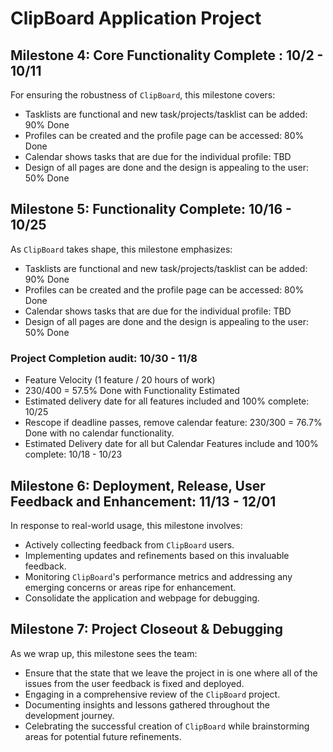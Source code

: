 # ClipBoard Application Project
## Milestone 4: Core Functionality Complete : 10/2 - 10/11

For ensuring the robustness of `ClipBoard`, this milestone covers: 
- Tasklists are functional and new task/projects/tasklist can be added: 90% Done 
- Profiles can be created and the profile page can be accessed: 80% Done
- Calendar shows tasks that are due for the individual profile: TBD
- Design of all pages are done and the design is appealing to the user: 50% Done

## Milestone 5: Functionality Complete: 10/16 - 10/25

As `ClipBoard` takes shape, this milestone emphasizes:
- Tasklists are functional and new task/projects/tasklist can be added: 90% Done
- Profiles can be created and the profile page can be accessed: 80% Done
- Calendar shows tasks that are due for the individual profile: TBD
- Design of all pages are done and the design is appealing to the user: 50% Done

### Project Completion audit: 10/30 - 11/8
- Feature Velocity (1 feature / 20 hours of work)
- 230/400 = 57.5% Done with Functionality Estimated 
- Estimated delivery date for all features included and 100% complete: 10/25
- Rescope if deadline passes, remove calendar feature: 230/300 = 76.7% Done with no calendar functionality.
- Estimated Delivery date for all but Calendar Features include and 100% complete:  10/18 - 10/23

## Milestone 6: Deployment, Release, User Feedback and Enhancement: 11/13 - 12/01

In response to real-world usage, this milestone involves:
- Actively collecting feedback from `ClipBoard` users.
- Implementing updates and refinements based on this invaluable feedback.
- Monitoring `ClipBoard`'s performance metrics and addressing any emerging concerns or areas ripe for enhancement.
- Consolidate the application and webpage for debugging.

## Milestone 7: Project Closeout & Debugging

As we wrap up, this milestone sees the team:
- Ensure that the state that we leave the project in is one where all of the issues from the user feedback is fixed and deployed.
- Engaging in a comprehensive review of the `ClipBoard` project.
- Documenting insights and lessons gathered throughout the development journey.
- Celebrating the successful creation of `ClipBoard` while brainstorming areas for potential future refinements.